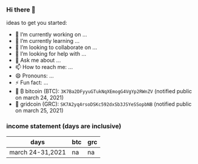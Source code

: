 ### Hi there 👋


ideas to get you started:

- 🔭 I’m currently working on ...
- 🌱 I’m currently learning ...
- 👯 I’m looking to collaborate on ...
- 🤔 I’m looking for help with ...
- 💬 Ask me about ...
- 📫 How to reach me: ...
- 😄 Pronouns: ...
- ⚡ Fun fact: ...
- 🧾 ₿ bitcoin (BTC): `3K7Ba2DFyyuGTukNqXEmogG4VgYp2RWnZV` (notified public on march 24, 2021)
- 🧾 gridcoin (GRC): `SK7A2yq4rsoDSKc592dxSb3JSYeSSopbNB` (notified public on march 25, 2021)

### income statement (days are inclusive)
 | days | btc | grc |
 |---|---|---|
 |march 24-31,2021|na|na|
